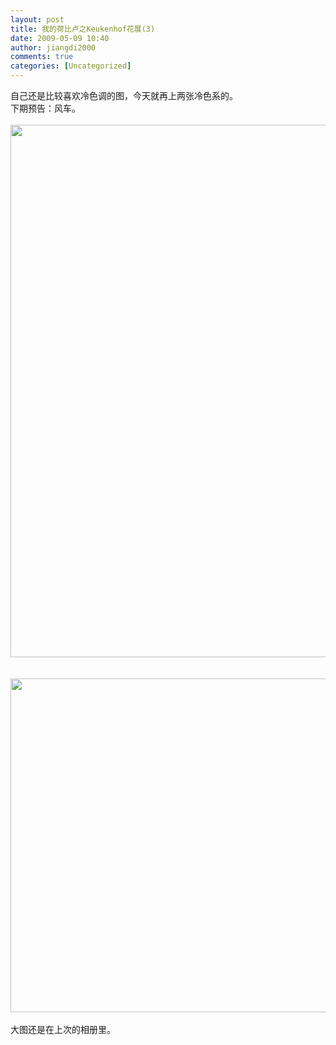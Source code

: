 ```yaml
---
layout: post
title: 我的荷比卢之Keukenhof花展(3)
date: 2009-05-09 10:40
author: jiangdi2000
comments: true
categories: [Uncategorized]
---
```

<div id="msgcns!C840C88DA912213B!1549" class="bvMsg"> 自己还是比较喜欢冷色调的图，今天就再上两张冷色系的。<br />下期预告：风车。<br /><br /><img src="http://api.photoshop.com/home_3dd7e3b4caaa4ff380edc3dd58c301e6/adobe-px-assets/822dbfd2707a4fdba99aec3858c55858" height="852" width="854" /><br /><br /><br /><img src="http://api.photoshop.com/home_3dd7e3b4caaa4ff380edc3dd58c301e6/adobe-px-assets/523049d0efbc40f4bfb1df192cd61cd7" height="534" width="800" /><br /><br />大图还是在上次的相册里。<br /><br /> <br /> <br /> <br /> <br /></div>
